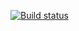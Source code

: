 [![Build status](https://ci.appveyor.com/api/projects/status/f5bkooca05tpvxh6?svg=true)](https://ci.appveyor.com/project/andreygork/orderingcard)
